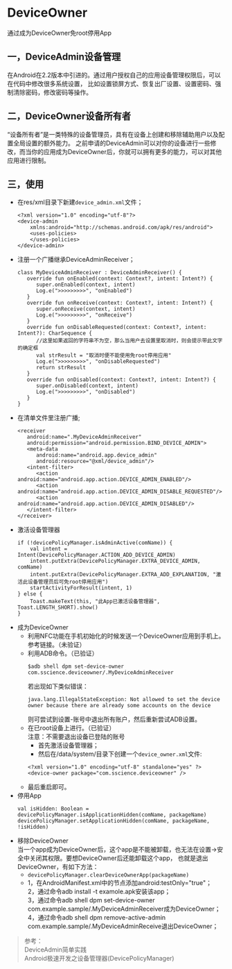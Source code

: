 # DeviceOwner
通过成为DeviceOwner免root停用App    

一，DeviceAdmin设备管理    
-----------    

在Android在2.2版本中引进的。通过用户授权自己的应用设备管理权限后，可以在代码中修改很多系统设置，
比如设置锁屏方式、恢复出厂设置、设置密码、强制清除密码，修改密码等操作。

二，DeviceOwner设备所有者    
-----------    

“设备所有者”是一类特殊的设备管理员，具有在设备上创建和移除辅助用户以及配置全局设置的额外能力。
之前申请的DeviceAdmin可以对你的设备进行一些修改，而当你的应用成为DeviceOwner后，你就可以拥有更多的能力，可以对其他应用进行限制。

三，使用    
-----------    

* 在res/xml目录下新建`device_admin.xml`文件；    
  ```
  <?xml version="1.0" encoding="utf-8"?>
  <device-admin
      xmlns:android="http://schemas.android.com/apk/res/android">
      <uses-policies>
      </uses-policies>
  </device-admin>
  ```    
* 注册一个广播继承DeviceAdminReceiver；    
  ```
  class MyDeviceAdminReceiver : DeviceAdminReceiver() {
     override fun onEnabled(context: Context?, intent: Intent?) {
        super.onEnabled(context, intent)
        Log.e(">>>>>>>>>", "onEnabled")
     }
     override fun onReceive(context: Context?, intent: Intent?) {
        super.onReceive(context, intent)
        Log.e(">>>>>>>>>", "onReceive")
     }
     override fun onDisableRequested(context: Context?, intent: Intent?): CharSequence {
        //这里如果返回的字符串不为空，那么当用户去设置里取消时，则会提示带此文字的确定框
        val strResult = "取消时便不能使用免root停用应用"
        Log.e(">>>>>>>>>", "onDisableRequested")
        return strResult
     }
     override fun onDisabled(context: Context?, intent: Intent?) {
        super.onDisabled(context, intent)
        Log.e(">>>>>>>>>", "onDisabled")
     }
  }
  ```    
* 在清单文件里注册广播;    
  ```
  <receiver
     android:name=".MyDeviceAdminReceiver"
     android:permission="android.permission.BIND_DEVICE_ADMIN">
     <meta-data
        android:name="android.app.device_admin"
        android:resource="@xml/device_admin"/>
     <intent-filter>
        <action android:name="android.app.action.DEVICE_ADMIN_ENABLED"/>
        <action android:name="android.app.action.DEVICE_ADMIN_DISABLE_REQUESTED"/>
        <action android:name="android.app.action.DEVICE_ADMIN_DISABLED"/>
     </intent-filter>
  </receiver>
  ```     
* 激活设备管理器      
  ```
  if (!devicePolicyManager.isAdminActive(comName)) {
      val intent = Intent(DevicePolicyManager.ACTION_ADD_DEVICE_ADMIN)
      intent.putExtra(DevicePolicyManager.EXTRA_DEVICE_ADMIN, comName)
      intent.putExtra(DevicePolicyManager.EXTRA_ADD_EXPLANATION, "激活此设备管理员后可免root停用应用")
      startActivityForResult(intent, 1)
  } else {
      Toast.makeText(this, "此App已激活设备管理器", Toast.LENGTH_SHORT).show()
  }
  ```    
* 成为DeviceOwner    
  * 利用NFC功能在手机初始化的时候发送一个DeviceOwner应用到手机上。参考链接。（未验证）    
  * 利用ADB命令。（已验证）    
    ```
    $adb shell dpm set-device-owner com.sscience.deviceowner/.MyDeviceAdminReceiver
    ```     
    若出现如下类似错误：    
    ```
    java.lang.IllegalStateException: Not allowed to set the device owner because there are already some accounts on the device
    ```    
    则可尝试到设置-账号中退出所有账户，然后重新尝试ADB设置。    
  * 在已root设备上进行。（已验证）     
    注意：不需要退出设备已登陆的账号    
    * 首先激活设备管理器；    
    * 然后在/data/system/目录下创建一个`device_owner.xml`文件:   
    ```
    <?xml version="1.0" encoding="utf-8" standalone="yes" ?>
    <device-owner package="com.sscience.deviceowner" />
    ```
  * 最后重启即可。   
* 停用App     
  ```
  val isHidden: Boolean = devicePolicyManager.isApplicationHidden(comName, packageName)
  devicePolicyManager.setApplicationHidden(comName, packageName, !isHidden)
  ```   
* 移除DeviceOwner    
  当一个app成为DeviceOwner后，这个app是不能被卸载，也无法在设置->安全中关闭其权限。要想DeviceOwner后还能卸载这个app，
  也就是退出DeviceOwner，有如下方法：   
  * `devicePolicyManager.clearDeviceOwnerApp(packageName)`   
  * 1，在AndroidManifest.xml中的<application/>节点添加android:testOnly="true"；    
    2，通过命令adb install -t examole.apk安装该app；    
    3，通过命令adb shell dpm set-device-owner com.example.sample/.MyDeviceAdminReceiver成为DeviceOwner；    
    4，通过命令adb shell dpm remove-active-admin com.example.sample/.MyDeviceAdminReceive退出DeviceOwner；    
>参考：    
>DeviceAdmin简单实践     
>Android极速开发之设备管理器(DevicePolicyManager)     
